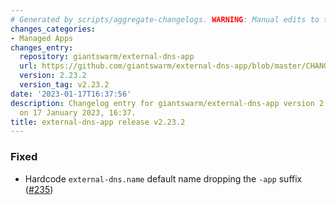```yaml
---
# Generated by scripts/aggregate-changelogs. WARNING: Manual edits to this files will be overwritten.
changes_categories:
- Managed Apps
changes_entry:
  repository: giantswarm/external-dns-app
  url: https://github.com/giantswarm/external-dns-app/blob/master/CHANGELOG.md#2232---2023-01-17
  version: 2.23.2
  version_tag: v2.23.2
date: '2023-01-17T16:37:56'
description: Changelog entry for giantswarm/external-dns-app version 2.23.2, published
  on 17 January 2023, 16:37.
title: external-dns-app release v2.23.2
---
```


### Fixed
- Hardcode `external-dns.name` default name dropping the `-app` suffix ([#235](https://github.com/giantswarm/external-dns-app/pull/235))
